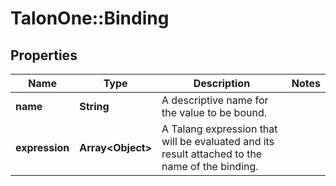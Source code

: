 # TalonOne::Binding

## Properties
Name | Type | Description | Notes
------------ | ------------- | ------------- | -------------
**name** | **String** | A descriptive name for the value to be bound. | 
**expression** | **Array&lt;Object&gt;** | A Talang expression that will be evaluated and its result attached to the name of the binding. | 


